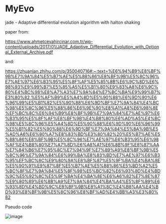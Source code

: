 # MyEvo
jade - Adaptive differential evolution algorithm with halton shaking

paper from: 

https://www.ahmetcevahircinar.com.tr/wp-content/uploads/2017/01/JADE_Adaptive_Differential_Evolution_with_Optional_External_Archive.pdf

and:

https://zhuanlan.zhihu.com/p/350040716#:~:text=%E6%94%B9%E8%BF%9B%E7%9A%84%E5%B7%AE%E5%88%86%E8%BF%9B%E5%8C%96%E7%AE%97%E6%B3%95%E5%8F%AF%E5%85%8B%E6%9C%8D%E6%98%93%E9%99%B7%E5%85%A5%E5%B1%80%E9%83%A8%E6%9C%80%E4%BC%98%E8%A7%A3%E7%9A%84%E7%BC%BA%E9%99%B7%E3%80%82,%E5%AF%B9%E5%A4%8D%E5%90%88%E6%9D%90%E6%96%99%E5%B1%82%E5%90%88%E6%9D%BF%E7%9A%84%E4%BC%98%E5%8C%96%E5%88%86%E6%9E%90%E8%A1%A8%E6%98%8E%EF%BC%8C%E6%94%B9%E8%BF%9B%E7%9A%84%E7%AE%97%E6%B3%95%E5%8F%AF%E8%BF%9B%E4%B8%80%E6%AD%A5%E4%BC%98%E5%8C%96%E5%A4%8D%E5%90%88%E6%9D%90%E6%96%99%E5%B1%82%E5%90%88%E6%9D%BF%E7%9A%84%E5%8A%9B%E5%AD%A6%E6%80%A7%E8%83%BD%E3%80%82%20%E5%B7%AE%E5%88%86%E8%BF%9B%E5%8C%96%E7%AE%97%E6%B3%95%E6%98%AF%E4%B8%80%E7%A7%8D%E6%A8%A1%E6%8B%9F%E8%87%AA%E7%84%B6%E7%95%8C%E7%94%9F%E7%89%A9%E8%BF%9B%E5%8C%96%E7%9A%84%E6%99%BA%E8%83%BD%E7%AE%97%E6%B3%95%EF%BC%8C%E9%80%9A%E8%BF%87%E5%9F%BA%E4%BA%8E%E5%90%91%E9%87%8F%E5%B7%AE%E5%88%86%E5%BD%A2%E5%BC%8F%E7%9A%84%E5%8F%98%E5%BC%82%E6%93%8D%E4%BD%9C%E5%92%8C%E5%9F%BA%E4%BA%8E%E6%A6%82%E7%8E%87%E9%80%89%E6%8B%A9%E7%9A%84%E4%BA%A4%E5%8F%89%E6%93%8D%E4%BD%9C%E8%BF%9B%E8%A1%8C%E4%B8%AA%E4%BD%93%E8%BF%9B%E5%8C%96%E8%BF%AD%E4%BB%A3%E3%80%82

Pseudo code

![image](https://user-images.githubusercontent.com/48754270/137824067-7497efdd-e8e7-4371-adec-0ecf7156a1dc.png)
